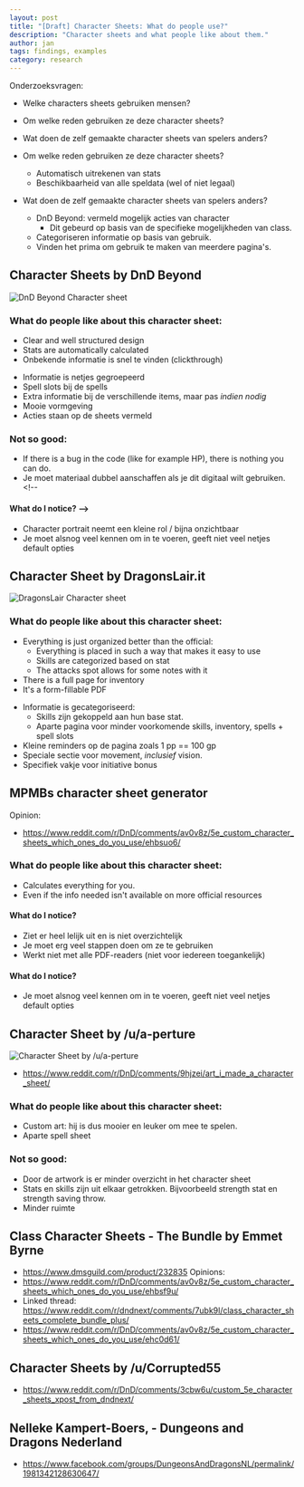 ```yaml
---
layout: post
title: "[Draft] Character Sheets: What do people use?"
description: "Character sheets and what people like about them."
author: jan
tags: findings, examples
category: research
---
```


Onderzoeksvragen:

- Welke characters sheets gebruiken mensen?
- Om welke reden gebruiken ze deze character sheets?
- Wat doen de zelf gemaakte character sheets van spelers anders?



- Om welke reden gebruiken ze deze character sheets?
	- Automatisch uitrekenen van stats 
	- Beschikbaarheid van alle speldata (wel of niet legaal)

- Wat doen de zelf gemaakte character sheets van spelers anders?
	- DnD Beyond: vermeld mogelijk acties van character
		- Dit gebeurd op basis van de specifieke mogelijkheden van class.
	- Categoriseren informatie op basis van gebruik.
	- Vinden het prima om gebruik te maken van meerdere pagina's.

## Character Sheets by DnD Beyond

![DnD Beyond Character sheet]({{site.url}}/assets/dnd-beyond.png)
<!-- _https://www.dndbeyond.com/profile/Elonoir/characters/9912138_ -->

### What do people like about this character sheet: 
- Clear and well structured design
- Stats are automatically calculated
- Onbekende informatie is snel te vinden (clickthrough)
<!-- #### What do I notice? -->
- Informatie is netjes gegroepeerd
- Spell slots bij de spells
- Extra informatie bij de verschillende items, maar pas _indien nodig_
- Mooie vormgeving
- Acties staan op de sheets vermeld

### Not so good:
- If there is a bug in the code (like for example HP), there is nothing you can do.
- Je moet materiaal dubbel aanschaffen als je dit digitaal wilt gebruiken. <!-- 

#### What do I notice? -->
- Character portrait neemt een kleine rol / bijna onzichtbaar
- Je moet alsnog veel kennen om in te voeren, geeft niet veel netjes default opties

## Character Sheet by DragonsLair.it

![DragonsLair Character sheet]({{site.url}}/assets/dragonslair.png)
<!-- _https://dnd5echaractersheet.us/wp-content/uploads/2018/09/DD-character-sheet-5e-fillable.pdf_ -->

### What do people like about this character sheet: 
- Everything is just organized better than the official:
	- Everything is placed in such a way that makes it easy to use 
	- Skills are categorized based on stat
	- The attacks spot allows for some notes with it
- There is a full page for inventory
- It's a form-fillable PDF
<!-- #### What do I notice? -->
- Informatie is gecategoriseerd:
	- Skills zijn gekoppeld aan hun base stat.
	- Aparte pagina voor minder voorkomende skills, inventory, spells + spell slots
- Kleine reminders op de pagina zoals 1 pp == 100 gp
- Speciale sectie voor movement, *inclusief* vision.
- Specifiek vakje voor initiative bonus

## MPMBs character sheet generator
Opinion:
- https://www.reddit.com/r/DnD/comments/av0v8z/5e_custom_character_sheets_which_ones_do_you_use/ehbsuo6/

### What do people like about this character sheet: 
- Calculates everything for you. 
- Even if the info needed isn't available on more official resources

#### What do I notice?
- Ziet er heel lelijk uit en is niet overzichtelijk
- Je moet erg veel stappen doen om ze te gebruiken
- Werkt niet met alle PDF-readers (niet voor iedereen toegankelijk)

#### What do I notice?
- Je moet alsnog veel kennen om in te voeren, geeft niet veel netjes default opties

## Character Sheet by /u/a-perture
![Character Sheet by /u/a-perture]({{site.url}}/assets/charsheet_a-perture.jpg)
- https://www.reddit.com/r/DnD/comments/9hjzei/art_i_made_a_character_sheet/
<!-- Opinion:
- https://www.reddit.com/r/DnD/comments/av0v8z/5e_custom_character_sheets_which_ones_do_you_use/ehcpbry/ -->

### What do people like about this character sheet: 
- Custom art: hij is dus mooier en leuker om mee te spelen.
- Aparte spell sheet

### Not so good:
<!-- #### What do I notice? -->
- Door de artwork is er minder overzicht in het character sheet
- Stats en skills zijn uit elkaar getrokken. Bijvoorbeeld strength stat en strength saving throw.
- Minder ruimte

## Class Character Sheets - The Bundle by Emmet Byrne
- https://www.dmsguild.com/product/232835
Opinions:
- https://www.reddit.com/r/DnD/comments/av0v8z/5e_custom_character_sheets_which_ones_do_you_use/ehbsf9u/
- Linked thread: https://www.reddit.com/r/dndnext/comments/7ubk9l/class_character_sheets_complete_bundle_plus/
- https://www.reddit.com/r/DnD/comments/av0v8z/5e_custom_character_sheets_which_ones_do_you_use/ehc0d61/


## Character Sheets by /u/Corrupted55
- https://www.reddit.com/r/DnD/comments/3cbw6u/custom_5e_character_sheets_xpost_from_dndnext/

## Nelleke Kampert-Boers, - Dungeons and Dragons Nederland
- https://www.facebook.com/groups/DungeonsAndDragonsNL/permalink/1981342128630647/